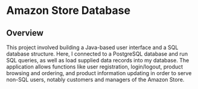 # Amazon Store Database 

## Overview 
This project involved building a Java-based user interface and a SQL database structure. Here, I connected to a PostgreSQL database and run SQL queries, as well as load supplied data records into my database. The application allows functions like user registration, login/logout, product browsing and ordering, and product information updating in order to serve non-SQL users, notably customers and managers of the Amazon Store.

